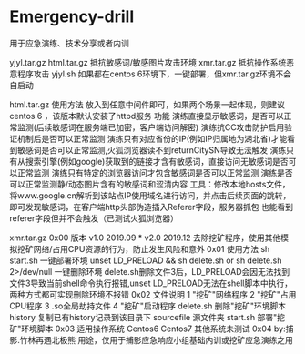# Emergency-drill
用于应急演练、技术分享或者内训

yjyl.tar.gz
  html.tar.gz  抵抗敏感词/敏感图片攻击环境
  xmr.tar.gz   抵抗操作系统恶意程序攻击
  yjyl.sh      如果都在centos 6环境下，一键部署，但xmr.tar.gz环境不会自启动
 
html.tar.gz
  使用方法
      放入到任意中间件即可，如果两个场景一起体现，则建议centos 6 ，该版本默认安装了httpd服务
  功能
    演练直接显示敏感词，是否可以正常监测(后续敏感词在服务端已加密，客户端访问解密)
    演练抗CC攻击防护启用验证机制后是否可以正常监测
    演练只有对应省份的IP(例如IP归属地为湖北省)才能看到敏感词是否可以正常监测,火狐浏览器读不到returnCitySN导致无法触发
    演练只有从搜索引擎(例如google)获取到的链接才含有敏感词，直接访问无敏感词是否可以正常监测
    演练只有特定的浏览器访问才包含敏感词是否可以正常监测
    演练是否可以正常监测静/动态图片含有的敏感词和涩清内容
    工具：修改本地hosts文件，将www.google.cn解析到该站点IP使用域名进行访问，并点击后续页面的跳转，即可发现敏感词，在客户端http头部伪造插入Referer字段，服务器抓包 也能看到referer字段但并不会触发（已测试火狐浏览器）

xmr.tar.gz
  0x00 版本
    v1.0 2019.09 *
    v2.0 2019.12 去除挖矿程序，使用其他模拟挖矿网络/占用CPU资源的行为，防止发生风险和意外
  0x01 使用方法
		sh start.sh				一键部署环境
		unset LD_PRELOAD && sh delete.sh or sh delete.sh 2>/dev/null 一键删除环境
      delete.sh删除文件3后，LD_PRELOAD会因无法找到文件3导致当前shell命令执行报错,unset LD_PRELOAD无法在shell脚本中执行，两种方式都可实现删除环境不报错
  0x02 文件说明
    1           "挖矿"网络程序
    2           "挖矿"占用CPU程序
    3           .so全局劫持文件
    4           "挖矿"启动程序
    delete.sh	删除"挖矿"环境脚本
    history	复制已有history记录到该目录下
    sourcefile	源文件夹
    start.sh	部署"挖矿"环境脚本
  0x03 适用操作系统
    Centos6
    Centos7
    其他系统未测试
  0x04 by:捕影.竹林再遇北极熊
    用途，仅用于捕影应急响应小组基础内训或挖矿应急演练之用
